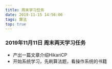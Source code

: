 ```yaml
---
title: 周末学习任务
date: 2019-11-15 14:56:00
tags: 算法
top: true
---
```


### 2019年11月11日 周末两天学习任务
- 产出一篇文章介绍HikariCP
- 开始系统学习，先刷算法题，看操作系统的书籍